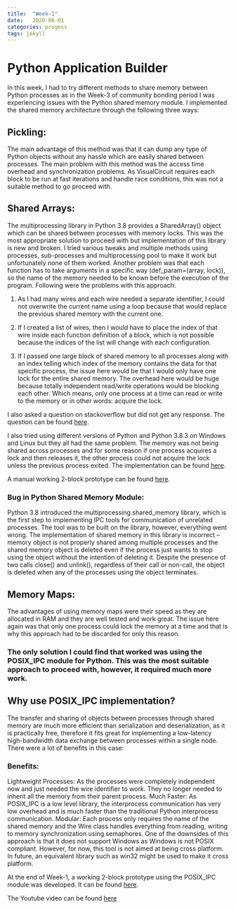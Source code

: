 ```yaml
---
title:  "Week-1"
date:   2020-06-01
categories: progess
tags: jekyll
---
```


# Python Application Builder
In this week, I had to try different methods to share memory between Python processes as in the Week-3 of community bonding period I was experiencing issues with the Python shared memory module. I implemented the shared memory architecture through the following three ways:

## Pickling:
The main advantage of this method was that it can dump any type of Python objects without any hassle which are easily shared between processes. The main problem with this method was the access time overhead and synchronization problems. As VisualCircuit requires each block to be run at fast iterations and handle race conditions, this was not a suitable method to go proceed with.

## Shared Arrays:
The multiprocessing library in Python 3.8 provides a SharedArray() object which can be shared between processes with memory locks. This was the most appropriate solution to proceed with but implementation of this library is new and broken. I tried various tweaks and multiple methods using processes, sub-processes and multiprocessing pool to make it work but unfortunately none of them worked. Another problem was that each function has to take arguments in a specific way (def_param=(array, lock)), so the name of the memory needed to be known before the execution of the program. Following were the problems with this approach:

1) As I had many wires and each wire needed a separate identifier, I could not overwrite the current name using a loop because that would replace the previous shared memory with the current one.

2) If I created a list of wires, then I would have to place the index of that wire inside each  function definition of a block, which is not possible because the indices of the list will change with each configuration.

3) If I passed one large block of shared memory to all processes along with an index telling which index of the memory contains the data for that specific process, the issue here would be that I would only have one lock for the entire shared memory. The overhead here would be huge because totally independent read/write operations would be blocking each other. Which means, only one process at a time can read or write to the memory or in other words: acquire the lock.

I also asked a question on stackoverflow but did not get any response. The question can be found [here](https://stackoverflow.com/questions/62182306/sharing-multiple-instances-of-shared-memory-between-python-processes).

I also tried using different versions of Python and Python 3.8.3 on Windows and Linux but they all had the same problem. The memory was not being shared across processes and for some reason if one process acquires a lock and then releases it, the other process could not acquire the lock unless the previous process exited.
The implementation can be found [here](https://github.com/JdeRobot/VisualCircuit/pull/16).

A manual working 2-block prototype can be found [here](https://github.com/TheRoboticsClub/colab-gsoc2020-Muhammad_Taha/blob/master/JoseMaria's%20Evaluation/main.py).


### Bug in Python Shared Memory Module:
Python 3.8 introduced the multiprocessing.shared_memory library, which is the first step to implementing IPC tools for communication of unrelated processes. The tool was to be built on the library, however, everything went wrong. The implementation of shared memory in this library is incorrect – memory object is not properly shared among multiple processes and the shared memory object is deleted even if the process just wants to stop using the object without the intention of deleting it. Despite the presence of two calls close() and unlink(), regardless of their call or non-call, the object is deleted when any of the processes using the object terminates.

## Memory Maps:
The advantages of using memory maps were their speed as they are allocated in RAM and they are well tested and work great. The issue here again was that only one process could lock the memory at a time and that is why this approach had to be discarded for only this reason.


### The only solution I could find that worked was using the POSIX_IPC module for Python. This was the most suitable approach to proceed with, however, it required much more work.

## Why use POSIX_IPC implementation?
The transfer and sharing of objects between processes through shared memory are much more efficient than serialization and deserialization, as it is practically free, therefore it fits great for implementing a low-latency high-bandwidth data exchange between processes within a single node. There were a lot of benefits in this case:
### Benefits:
Lightweight Processes: As the processes were completely independent now and just needed the wire identifier to work. They no longer needed to inherit all the memory from their parent process.
Much Faster: As POSIX_IPC is a low level library, the interprocess communication has very low overhead and is much faster than the traditional Python interprocess communication.
Modular: Each process only requires the name of the shared memory and the Wire class handles everything from reading, writing to memory synchronization using semaphores.
One of the downsides of this approach is that it does not support Windows as Windows is not POSIX compliant. However, for now, this tool is not aimed at being cross platform. In future, an equivalent library such as win32 might be used to make it cross platform.

At the end of Week-1, a working  2-block prototype using the POSIX_IPC module was developed. It can be found [here](https://github.com/TheRoboticsClub/colab-gsoc2020-Muhammad_Taha/tree/master/JoseMaria's%20Evaluation/POSIX_IPC_Implementation).

The Youtube video can be found [here](https://youtu.be/NCbEBTuUhxk)

